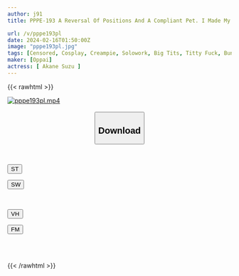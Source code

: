 ```yaml
---
author: j91
title: PPPE-193 A Reversal Of Positions And A Compliant Pet. I Made My Cheeky Big-boobed Older Sister Who Makes Fun Of Me Understand By Humiliating Her With An Obscene Costume! Aiho Suzu

url: /v/pppe193pl
date: 2024-02-16T01:50:00Z
image: "pppe193pl.jpg"
tags: [Censored, Cosplay, Creampie, Solowork, Big Tits, Titty Fuck, Bunny Girl, Sister	]
maker: [Oppai]
actress: [ Akane Suzu ]
---
```



{{< rawhtml >}}

<div class="video" data-videoid="Vdy0wp48j7HKJdk">
    <a href="javascript:;">
        <img src="/v/pppe193pl/pppe193pl.jpg" width="WIDTH" height="HEIGHT" alt="pppe193pl.mp4" loading="lazy">
    </a>
</div>

<script type="text/javascript" src="https://j91.asia/asset/on-demand-st.js"></script>

<br>
  <link rel="stylesheet" href="https://j91.asia/asset/bs5.css">
  
  <center>
  <button class="btn btn-primary" type="button" data-bs-toggle="collapse" data-bs-target=".multi-collapse" aria-expanded="false" aria-controls="multiCollapseExample1 multiCollapseExample2"><h2>Download</h2></button></center>
</p>
<div class="row">
  <div class="col">
    <div class="collapse multi-collapse" id="multiCollapseExample1">
      <div class="card card-body">
	      	      <br>
<div class="buttons">  
<p><a href="https://streamtape.to/v/Vdy0wp48j7HKJdk" target="_blank"><button class="btn-hover color-3"><i class="fa fa-download"></i> ST</button></a></p>
<p><a href="https://cdnwish.com/o1st6rw8c911" target="_blank"><button class="btn-hover color-2"><i class="fa fa-download"></i> SW</button></a></p></div>
    </div>
  </div>
</div>
  <div class="col">
    <div class="collapse multi-collapse" id="multiCollapseExample2">
      <div class="card card-body">
	      <br>
<div class="buttons">
<p><a href="javascript:;" target="_blank"><button class="btn-hover color-9"><i class="fa fa-download"></i> VH</button></a></p>
<p><a href="javascript:;"><button class="btn-hover color-8"><i class="fa fa-download"></i> FM</button></a></p></div>
<br><br>
      </div>
    </div>
  </div>
</div>

{{< /rawhtml >}}